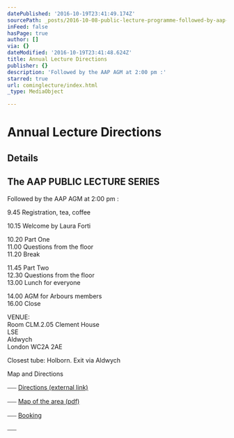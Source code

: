 ```yaml
---
datePublished: '2016-10-19T23:41:49.174Z'
sourcePath: _posts/2016-10-08-public-lecture-programme-followed-by-aap-agm-at-200-pm.md
inFeed: false
hasPage: true
author: []
via: {}
dateModified: '2016-10-19T23:41:48.624Z'
title: Annual Lecture Directions
publisher: {}
description: 'Followed by the AAP AGM at 2:00 pm :'
starred: true
url: cominglecture/index.html
_type: MediaObject

---
```

# **Annual Lecture Directions**

## **Details**

## **The AAP PUBLIC LECTURE SERIES**

Followed by the AAP AGM at 2:00 pm :

9.45 Registration, tea, coffee

10.15 Welcome by Laura Forti

10.20 Part One  
11.00 Questions from the floor  
11.20 Break

11.45 Part Two  
12.30 Questions from the floor  
13.00 Lunch for everyone

14.00 AGM for Arbours members  
16.00 Close

VENUE:  
Room CLM.2.05 Clement House  
LSE  
Aldwych  
London WC2A 2AE

Closest tube: Holborn. Exit via Aldwych

Map and Directions

⎯⎯⎯
[Directions (external link)][0]

⎯⎯⎯
[Map of the area (pdf)][1]

⎯⎯⎯
[Booking][2]

⎯⎯⎯

[0]: http://www.lse.ac.uk/mapsAndDirections/travellingToLSE.aspx
[1]: http://www.lse.ac.uk/mapsAndDirections/LSElocationMap.pdf
[2]: http://aapmembers.org/booking/